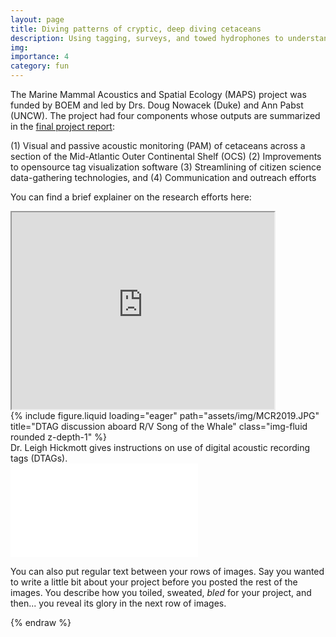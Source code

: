 ```yaml
---
layout: page
title: Diving patterns of cryptic, deep diving cetaceans
description: Using tagging, surveys, and towed hydrophones to understand the spatial ecology of whales off the coast of North Carolina.
img:
importance: 4
category: fun
---
```


The Marine Mammal Acoustics and Spatial Ecology (MAPS) project was funded by BOEM and led by Drs. Doug Nowacek (Duke) and Ann Pabst (UNCW). The project had four components whose outputs are summarized in the <a href="assets/pdf/BOEM MAPS Report 2023.pdf">final project report</a>:

(1) Visual and passive acoustic monitoring (PAM) of cetaceans across a section of the Mid-Atlantic Outer Continental Shelf (OCS)
(2) Improvements to opensource tag visualization software
(3) Streamlining of citizen science data-gathering technologies, and
(4) Communication and outreach efforts

You can find a brief explainer on the research efforts here:
<iframe width="420" height="315"
src="https://www.youtube.com/watch?v=e7-Eeyj88cM">
</iframe>


<div class="row">
    <div class="col-sm mt-3 mt-md-0">
        {% include figure.liquid loading="eager" path="assets/img/MCR2019.JPG" title="DTAG discussion aboard R/V Song of the Whale" class="img-fluid rounded z-depth-1" %}
    </div>
</div>
<div class="caption">
    Dr. Leigh Hickmott gives instructions on use of digital acoustic recording tags (DTAGs).
</div>



<iframe src="assets/pdf/BOEM MAPS Report 2023.pdf style="width:718px; height:700px;" frameborder="0"></iframe>

You can also put regular text between your rows of images.
Say you wanted to write a little bit about your project before you posted the rest of the images.
You describe how you toiled, sweated, _bled_ for your project, and then... you reveal its glory in the next row of images.


{% endraw %}

